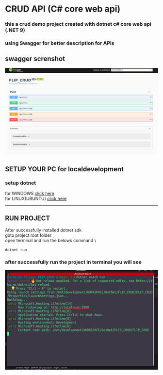 # CRUD API (C# core web api)

### this a crud demo project  created with dotnet c# core web api (.NET 9) 
### using Swagger for better description for APIs


## swagger screnshot
<img src="./_docs/images/swagger_screenshot.png"  alt="swagger screenshot">


## SETUP YOUR PC for localdevelopment
### setup dotnet
 for WINDOWS [ click here](https://learn.microsoft.com/en-us/dotnet/core/install/windows) \
 for LINUX(UBUNTU)  [ click here](https://learn.microsoft.com/en-us/dotnet/core/install/linux-ubuntu-install?pivots=os-linux-ubuntu-2410&tabs=dotnet9)


 ---

## RUN PROJECT

After successfully installed dotnet sdk \
goto project root folder \
open terminal and run the belows command \
```
dotnet run 
```

### after successfully run the project in terminal you will see

<img src="./_docs/images/terminal_success_run.png"  alt="terminal success run project">







